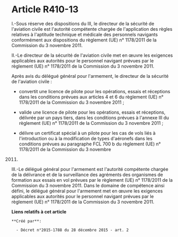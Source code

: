 # Article R410-13

I.-Sous réserve des dispositions du III, le directeur de la sécurité de l'aviation civile est l'autorité compétente chargée
de l'application des règles relatives à l'aptitude technique et médicale des personnels navigants conformément aux
dispositions du règlement (UE) n° 1178/2011 de la Commission du 3 novembre 2011. 

II.-Le directeur de la sécurité de l'aviation civile met en œuvre les exigences applicables aux autorités pour le personnel
navigant prévues par le règlement (UE) n° 1178/2011 de la Commission du 3 novembre 2011. 

Après avis du délégué général pour l'armement, le directeur de la sécurité de l'aviation civile : 

- convertit une licence de pilote pour les opérations, essais et réceptions dans les conditions prévues aux articles 4 et 6
du règlement (UE) n° 1178/2011 de la Commission du 3 novembre 2011 ; 

- valide une licence de pilote pour les opérations, essais et réceptions, délivrée par un pays tiers, dans les conditions
prévues à l'annexe III du règlement (UE) n° 1178/2011 de la Commission du 3 novembre 2011 ; 

- délivre un certificat spécial à un pilote pour les cas de vols liés à l'introduction ou à la modification de types
d'aéronefs dans les conditions prévues au paragraphe FCL 700 b du règlement (UE) n° 1178/2011 de la Commission du 3 novembre
2011. 

III.-Le délégué général pour l'armement est l'autorité compétente chargée de la délivrance et de la surveillance des
agréments des organismes de formation aux essais en vol prévues par le règlement (UE) n° 1178/2011 de la Commission du 3
novembre 2011. Dans le domaine de compétence ainsi défini, le délégué général pour l'armement met en œuvre les exigences
applicables aux autorités pour le personnel navigant prévues par le règlement (UE) n° 1178/2011 de la Commission du 3
novembre 2011.

**Liens relatifs à cet article**

	**Créé par**:

	  - Décret n°2015-1788 du 28 décembre 2015 - art. 2
